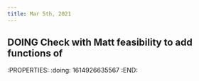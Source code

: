 ```yaml
---
title: Mar 5th, 2021
---
```


## DOING Check with Matt feasibility to add functions of 
:PROPERTIES:
:doing: 1614926635567
:END:
